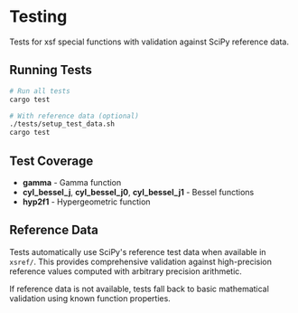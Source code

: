 # Testing

Tests for xsf special functions with validation against SciPy reference data.

## Running Tests

```bash
# Run all tests
cargo test

# With reference data (optional)
./tests/setup_test_data.sh
cargo test
```

## Test Coverage

- **gamma** - Gamma function
- **cyl_bessel_j**, **cyl_bessel_j0**, **cyl_bessel_j1** - Bessel functions
- **hyp2f1** - Hypergeometric function

## Reference Data

Tests automatically use SciPy's reference test data when available in `xsref/`. This provides comprehensive validation against high-precision reference values computed with arbitrary precision arithmetic.

If reference data is not available, tests fall back to basic mathematical validation using known function properties.
